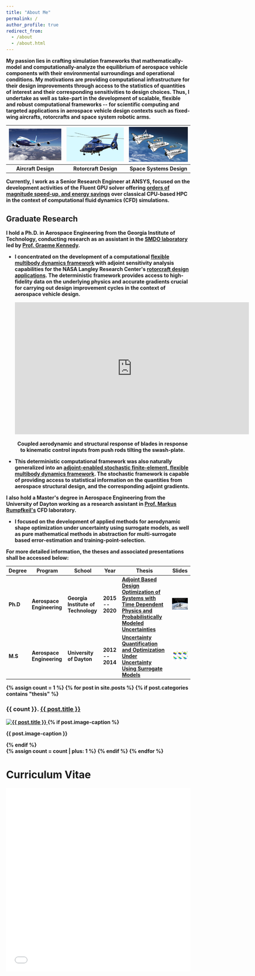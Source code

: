 ```yaml
---
title: "About Me"
permalink: /
author_profile: true
redirect_from: 
  - /about
  - /about.html
---
```


<b>

<b>

My passion lies in crafting simulation frameworks that mathematically-model and computationally-analyze the equilibrium of aerospace vehicle components with their environmental surroundings and operational conditions. My motivations are providing computational infrastructure for their design improvements through access to the statistics of quantities of interest and their corresponding sensitivities to design choices. Thus, I undertake as well as take-part in the development of scalable, flexible and robust computational frameworks -- for scientific computing and targeted applications in aerospace vehicle design contexts such as fixed-wing aircrafts, rotorcrafts and space system robotic arms. 

<!--  whether through perturbations of variables in a given design configuration, or permutations and combinations of various design configurations.  -->

| ![](../images/fixedwing.png) | ![](../images/rotorcraft.png) | ![](../images/spaceshuttle.png) |
| :--------------------------: | :---------------------------: | :-----------------------------: |
|       Aircraft Design        |       Rotorcraft Design       |      Space Systems Design       |

<b>

<b>

Currently, I work as a Senior Research Engineer at ANSYS, focused on the development activities of the Fluent GPU solver offering [orders of magnitude speed-up, and energy savings](https://www.ansys.com/blog/unleashing-the-full-power-of-gpus-for-ansys-fluent) over classical CPU-based HPC in the context of computational fluid dynamics (CFD) simulations. 

## Graduate Research

I hold a Ph.D. in Aerospace Engineering from the Georgia Institute of Technology, conducting research as an assistant in the [SMDO laboratory](https://gkennedy.gatech.edu/) led by [Prof. Graeme Kennedy](https://scholar.google.com/citations?user=LHqGhxkAAAAJ&hl=en). 

- I concentrated on the development of a computational [flexible multibody dynamics framework](https://github.com/smdogroup/tacs) with adjoint sensitivity analysis capabilities for the NASA Langley Research Center's [rotorcraft design applications](https://www.youtube.com/watch?v=-HM0KycBvnA). The deterministic framework provides access to high-fidelity data on the underlying physics and accurate gradients crucial for carrying out design improvement cycles in the context of aerospace vehicle design.

  <div class="video-row">
    <div style="text-align: center;">
      <!-- Coupled aerodynamic and structural response -->
      <iframe width="640" height="360" src="https://www.youtube.com/embed/-HM0KycBvnA" 
      frameborder="0" allow="accelerometer; autoplay; clipboard-write; encrypted-media; 
      gyroscope; picture-in-picture; web-share" allowfullscreen></iframe>
      <p><strong>Coupled aerodynamic and structural response of blades in response to kinematic control inputs from push rods tilting the swash-plate.</strong></p>
    </div>
  </div>


- This deterministic computational framework was also naturally generalized into an [adjoint-enabled stochastic finite-element, flexible multibody dynamics framework](https://github.com/komahanb/stacs). The stochastic framework is capable of providing access to statistical information on the quantities from aerospace structural design, and the corresponding adjoint gradients.

I also hold a Master's degree in Aerospace Engineering from the University of Dayton working as a research assistant in [Prof. Markus Rumpfkeil's](https://scholar.google.com/citations?user=zCRdVjYAAAAJ&hl=en) CFD laboratory.

-  I focused on the development of applied methods for aerodynamic shape optimization under uncertainty using surrogate models, as well as pure mathematical methods in abstraction for multi-surrogate based error-estimation and training-point-selection.

For more detailed information, the theses and associated presentations shall be accessed below:

| Degree | Program               | School                          | Year         | Thesis                                                       | Slides                                                       |
| ------ | --------------------- | ------------------------------- | ------------ | ------------------------------------------------------------ | ------------------------------------------------------------ |
| Ph.D   | Aerospace Engineering | Georgia Institute of Technology | 2015 -- 2020 | [Adjoint Based Design Optimization of Systems with Time Dependent Physics and Probabilistically Modeled Uncertainties](http://hdl.handle.net/1853/63658) | <a href="../files/publications/komahan-boopathy-phd-defense.pdf"><img src="../files/phd-defense-slides-cover.png" alt="Slides Cover" style="width:100px;"></a> |
| M.S    | Aerospace Engineering | University of Dayton            | 2012 -- 2014 | [Uncertainty Quantification and Optimization Under Uncertainty Using Surrogate Models](http://rave.ohiolink.edu/etdc/view?acc_num=dayton1398302731) | <a href="../files/publications/komahan-boopathy-masters-defense.pdf"><img src="../files/masters-defense-slides-cover.png" alt="Slides Cover" style="width:100px;"></a> |


<div class="gallery">
{% assign count = 1 %}
{% for post in site.posts %}
    {% if post.categories contains "thesis" %}
    <div class="gallery-item">
        <h3>{{ count }}. <a href="{{ post.url }}">{{ post.title }}</a></h3>
        <a href="{{ post.url }}">
            <img src="{{ post.image | relative_url }}" alt="{{ post.title }}" class="gallery-image"/>
        </a>
        {% if post.image-caption %}
        <p class="image-caption">{{ post.image-caption }}</p>
        {% endif %}
    </div>
    {% assign count = count | plus: 1 %}
    {% endif %}
{% endfor %}
</div>

# Curriculum Vitae

<iframe src="../files/KomahanBoopathyCV.pdf" width="100%" height="500"  frameborder="yes" border="10" marginwidth="10"  marginheight="10"></iframe>
